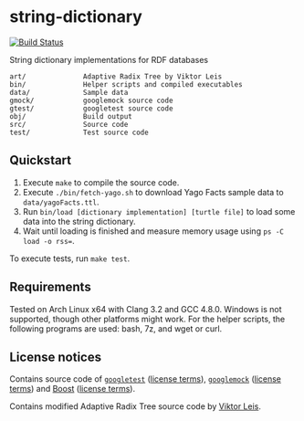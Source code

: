 # string-dictionary

[![Build Status](https://secure.travis-ci.org/fwalch/string-dictionary.png?branch=master)](http://travis-ci.org/fwalch/string-dictionary)

String dictionary implementations for RDF databases

    art/              Adaptive Radix Tree by Viktor Leis
    bin/              Helper scripts and compiled executables
    data/             Sample data
    gmock/            googlemock source code
    gtest/            googletest source code
    obj/              Build output
    src/              Source code
    test/             Test source code

## Quickstart

 1. Execute `make` to compile the source code.
 2. Execute `./bin/fetch-yago.sh` to download Yago Facts sample data to `data/yagoFacts.ttl`.
 3. Run `bin/load [dictionary implementation] [turtle file]` to load some data into the string dictionary.
 4. Wait until loading is finished and measure memory usage using `ps -C load -o rss=`.

To execute tests, run `make test`.

## Requirements

Tested on Arch Linux x64 with Clang 3.2 and GCC 4.8.0. Windows is not supported, though other platforms might work.
For the helper scripts, the following programs are used: bash, 7z, and wget or curl.

## License notices

Contains source code of [`googletest`](https://code.google.com/p/googletest) ([license terms](gtest/COPYING)), [`googlemock`](https://code.google.com/p/googlemock) ([license terms](gmock/COPYING)) and [Boost](http://www.boost.org) ([license terms](boost/LICENSE_1_0.txt)).

Contains modified Adaptive Radix Tree source code by [Viktor Leis](http://www-db.in.tum.de/~leis/).
